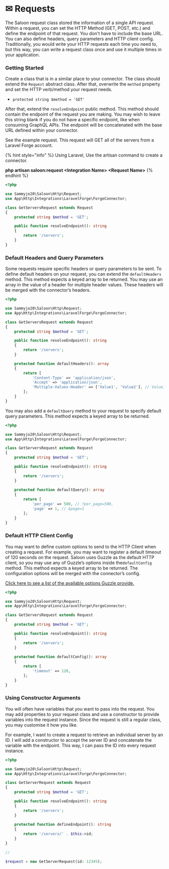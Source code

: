 # ✉ Requests

The Saloon request class stored the information of a single API request. Within a request, you can set the HTTP Method (GET, POST, etc.) and define the endpoint of that request. You don't have to include the base URL. You can also define headers, query parameters and HTTP client config. Traditionally, you would write your HTTP requests each time you need to, but this way, you can write a request class once and use it multiple times in your application.

### Getting Started

Create a class that is in a similar place to your connector. The class should extend the `Request` abstract class. After that, overwrite the `method` property and set the HTTP verb/method your request needs.

* `protected string $method = 'GET'`

After that, extend the `resolveEndpoint` public method. This method should contain the endpoint of the request you are making. You may wish to leave this string blank if you do not have a specific endpoint, like when consuming GraphQL APIs. The endpoint will be concatenated with the base URL defined within your connector.

See the example request. This request will GET all of the servers from a Laravel Forge account.

{% hint style="info" %}
Using Laravel, Use the artisan command to create a connector.

**php artisan saloon:request \<Integration Name> \<Request Name>**
{% endhint %}

```php
<?php

use Sammyjo20\Saloon\Http\Request;
use App\Http\Integrations\LaravelForge\ForgeConnector;

class GetServersRequest extends Request
{
    protected string $method = 'GET';

    public function resolveEndpoint(): string
    {
        return '/servers';
    }
}
```

### Default Headers and Query Parameters

Some requests require specific headers or query parameters to be sent. To define default headers on your request, you can extend the `defaultHeaders` method. This method expects a keyed array to be returned. You may use an array in the value of a header for multiple header values. These headers will be merged with the connector’s headers.

```php
<?php

use Sammyjo20\Saloon\Http\Request;
use App\Http\Integrations\LaravelForge\ForgeConnector;

class GetServersRequest extends Request
{
    protected string $method = 'GET';

    public function resolveEndpoint(): string
    {
        return '/servers';
    }

    protected function defaultHeaders(): array
    {
        return [
            'Content-Type' => 'application/json',
            'Accept' => 'application/json',
            'Multiple-Values-Header' => ['Value1', 'Value2'], // Value1;Value2
        ];
    }
}
```

You may also add a `defaultQuery` method to your request to specify default query parameters. This method expects a keyed array to be returned.

```php
<?php

use Sammyjo20\Saloon\Http\Request;
use App\Http\Integrations\LaravelForge\ForgeConnector;

class GetServersRequest extends Request
{
    protected string $method = 'GET';

    public function resolveEndpoint(): string
    {
        return '/servers';
    }
    
    protected function defaultQuery(): array
    {
        return [
            'per_page' => 500, // ?per_page=500,
            'page' => 1, // &page=1
        ];
    }
}
```

### Default HTTP Client Config

You may want to define custom options to send to the HTTP Client when creating a request. For example, you may want to register a default timeout of 120 seconds on the request. Saloon uses Guzzle as the default HTTP client, so you may use any of Guzzle’s options inside the`defaultConfig` method. This method expects a keyed array to be returned. The configuration options will be merged with the connector’s config.

[Click here to see a list of the available options Guzzle provide.](https://docs.guzzlephp.org/en/stable/request-options.html)

```php
<?php

use Sammyjo20\Saloon\Http\Request;
use App\Http\Integrations\LaravelForge\ForgeConnector;

class GetServersRequest extends Request
{
    protected string $method = 'GET';

    public function resolveEndpoint(): string
    {
        return '/servers';
    }
    
    protected function defaultConfig(): array
    {
        return [
            'timeout' => 120,
        ];
    }
}
```

### Using Constructor Arguments

You will often have variables that you want to pass into the request. You may add properties to your request class and use a constructor to provide variables into the request instance. Since the request is still a regular class, you may customise it how you like.

For example, I want to create a request to retrieve an individual server by an ID. I will add a constructor to accept the server ID and concatenate the variable with the endpoint. This way, I can pass the ID into every request instance.

```php
<?php

use Sammyjo20\Saloon\Http\Request;
use App\Http\Integrations\LaravelForge\ForgeConnector;

class GetServerRequest extends Request
{
    protected string $method = 'GET';

    public function resolveEndpoint(): string
    {
        return '/servers';
    }
    
    protected function defineEndpoint(): string
    {
        return '/servers/' . $this->id;
    }
} 

// 

$request = new GetServerRequest(id: 12345);
```
